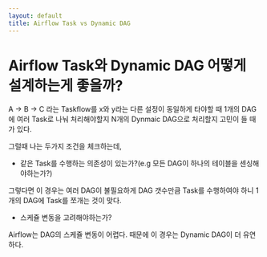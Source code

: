 ```yaml
---
layout: default
title: Airflow Task vs Dynamic DAG
---
```


# Airflow Task와 Dynamic DAG 어떻게 설계하는게 좋을까?

A -> B -> C 라는 Taskflow를 x와 y라는 다른 설정이 동일하게 타야할 때 1개의 DAG에 여러 Task로 나눠 처리해야할지 N개의 Dynmaic DAG으로 처리할지 고민이 들 때가 있다.

그럴때 나는 두가지 조건을 체크하는데,

- 같은 Task를 수행하는 의존성이 있는가?(e.g 모든 DAG이 하나의 테이블을 센싱해야하는가?)

그렇다면 이 경우는 여러 DAG이 불필요하게 DAG 갯수만큼 Task를 수행하여야 하니 1개의 DAG에 Task를 쪼개는 것이 맞다.

- 스케쥴 변동을 고려해야하는가?

Airflow는 DAG의 스케쥴 변동이 어렵다. 때문에 이 경우는 Dynamic DAG이 더 유연하다.
